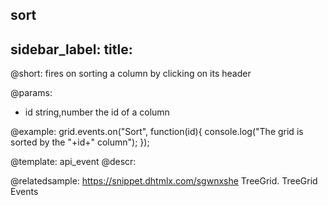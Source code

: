 sort
---
sidebar_label: 
title: 
---          

@short:
fires on sorting a column by clicking on its header

@params:
- id	string,number	the id of a column


@example:
grid.events.on("Sort", function(id){
    console.log("The grid is sorted by the "+id+" column");
});


@template: api_event
@descr:

@relatedsample: https://snippet.dhtmlx.com/sgwnxshe	TreeGrid. TreeGrid Events

